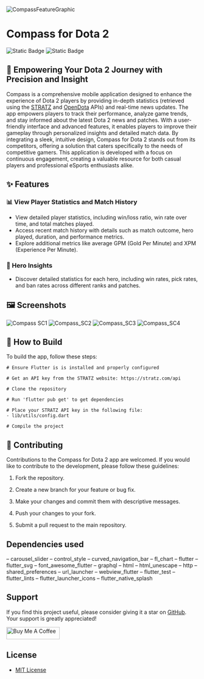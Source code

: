 ![CompassFeatureGraphic](https://github.com/user-attachments/assets/835f9767-7134-4a44-8240-a9925a5196bc)

# Compass for Dota 2
![Static Badge](https://img.shields.io/badge/dart-grey?style=for-the-badge&logo=dart&logoColor=skyblue)
![Static Badge](https://img.shields.io/badge/Flutter-grey?style=for-the-badge&logo=flutter&logoColor=skyblue)
## 🎯 Empowering Your Dota 2 Journey with Precision and Insight
Compass is a comprehensive mobile application designed to enhance the experience of Dota 2 players by providing in-depth statistics (retrieved using the [STRATZ](https://stratz.com/) and [OpenDota](https://www.opendota.com/) APIs) and real-time news updates. The app empowers players to track their performance, analyze game trends, and stay informed about the latest Dota 2 news and patches. With a user-friendly interface and advanced features, it enables players to improve their gameplay through personalized insights and detailed match data. By integrating a sleek, intuitive design, Compass for Dota 2 stands out from its competitors, offering a solution that caters specifically to the needs of competitive gamers. This application is developed with a focus on continuous engagement, creating a valuable resource for both casual players and professional eSports enthusiasts alike.

## ✨ Features
### 📊 View Player Statistics and Match History
- View detailed player statistics, including win/loss ratio, win rate over time, and total matches played.
- Access recent match history with details such as match outcome, hero played, duration, and performance metrics.
- Explore additional metrics like average GPM (Gold Per Minute) and XPM (Experience Per Minute).
### 🔎 Hero Insights
- Discover detailed statistics for each hero, including win rates, pick rates, and ban rates across different ranks and patches.
  
## 🖼️ Screenshots
![Compass SC1](https://github.com/user-attachments/assets/8f55c84b-2065-432b-89f9-c1e432d73d8e)
![Compass_SC2](https://github.com/user-attachments/assets/e89ce68a-445b-4a51-bb20-ae11d0ef08cc)
![Compass_SC3](https://github.com/user-attachments/assets/c4f40b94-63da-4d7f-81ee-f49b548e879b)
![Compass_SC4](https://github.com/user-attachments/assets/d6603164-74b8-4a96-b122-7ccbeac859fc)


## 📝 How to Build
To build the app, follow these steps:
```shell
# Ensure Flutter is is installed and properly configured

# Get an API key from the STRATZ website: https://stratz.com/api

# Clone the repository

# Run 'flutter pub get' to get dependencies

# Place your STRATZ API key in the following file:
- lib/utils/config.dart

# Compile the project
```

## 🤝 Contributing
Contributions to the Compass for Dota 2 app are welcomed. If you would like to contribute to the development, please follow these guidelines:

1. Fork the repository.

2. Create a new branch for your feature or bug fix.

3. Make your changes and commit them with descriptive messages.

4. Push your changes to your fork.

5. Submit a pull request to the main repository.

## Dependencies used
– carousel_slider
– control_style
– curved_navigation_bar
– fl_chart
– flutter
– flutter_svg
– font_awesome_flutter
– graphql
– html
– html_unescape
– http
– shared_preferences
– url_launcher
– webview_flutter
– flutter_test
– flutter_lints
– flutter_launcher_icons
– flutter_native_splash

## Support
If you find this project useful, please consider giving it a star on [GitHub](https://github.com/Developed-by-Mo/Compass). Your support is greatly appreciated!

<a href="https://buymeacoffee.com/developedbymo" target="_blank"><img src="https://cdn.buymeacoffee.com/buttons/default-orange.png" alt="Buy Me A Coffee" height="32" width="140"></a>

## License
- [MIT License](https://github.com/Developed-By-Mo/Compass/blob/main/LICENSE)
